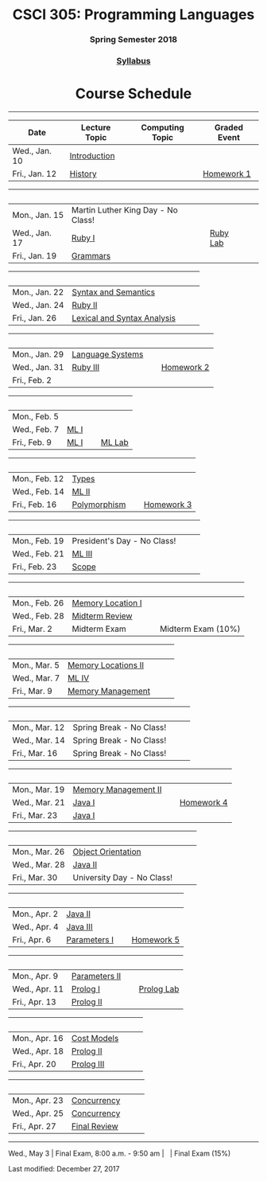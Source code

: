 <div align="center">
<h1>CSCI 305: Programming Languages</h1>
<h3>Spring Semester 2018</h3>

<h3><a href="syllabus.html">Syllabus</a></h3>

<h1>Course Schedule</h1>
</div>

---

Date | Lecture Topic | Computing Topic | Graded Event
---- | ------------- | --------------- | ------------
Wed., Jan. 10 | [Introduction](lectures/intro.html) | &nbsp; | &nbsp;
Fri., Jan. 12 | [History](lectures/history.html) | &nbsp; | [Homework 1](homeworks/hw1.html)

&nbsp; | &nbsp; | &nbsp; | &nbsp;
------ | ------ | ------ | ------
Mon., Jan. 15 | Martin Luther King Day - No Class! | &nbsp; | &nbsp;
Wed., Jan. 17 | [Ruby I](lectures/ruby1.html) | [Ruby Lab](https://github.com/CSCI305/csci305-ruby-lab/) | &nbsp; 
Fri., Jan. 19 | [Grammars](lectures/grammars.html) | &nbsp; | &nbsp;

&nbsp; | &nbsp; | &nbsp; | &nbsp;
------ | ------ | ------ | ------
Mon., Jan. 22 | [Syntax and Semantics](lectures/syntax.html) | &nbsp; | &nbsp;
Wed., Jan. 24 | [Ruby II](lectures/ruby2.html) | &nbsp; | &nbsp;
Fri., Jan. 26 | [Lexical and Syntax Analysis](lectures/lexical.html) | &nbsp; | &nbsp;

&nbsp; | &nbsp; | &nbsp; | &nbsp;
------ | ------ | ------ | ------
Mon., Jan. 29 | [Language Systems](lectures/langsys.html) | &nbsp; | &nbsp;
Wed., Jan. 31 | [Ruby III](lectures/ruby3.html) | &nbsp; | [Homework 2](homeworks/hw2.html)
Fri., Feb. 2 | &nbsp; | &nbsp; | &nbsp;

&nbsp; | &nbsp; | &nbsp; | &nbsp;
------ | ------ | ------ | ------
Mon., Feb. 5 | &nbsp; | &nbsp; | &nbsp;
Wed., Feb. 7 | [ML I](lectures/ml1.html) | &nbsp; | &nbsp;
Fri., Feb. 9 | [ML I](lectures/ml1.html) | &nbsp; | [ML Lab](https://github.com/CSCI305/csci305-ml-lab/)

&nbsp; | &nbsp; | &nbsp; | &nbsp;
------ | ------ | ------ | ------
Mon., Feb. 12 | [Types](lectures/types.html) | &nbsp; | &nbsp; 
Wed., Feb. 14 | [ML II](lectures/ml2.html) | &nbsp; | &nbsp; 
Fri., Feb. 16 | [Polymorphism](lectures/polymorphism.html) | &nbsp; | [Homework 3](homeworks/hw3.html)

&nbsp; | &nbsp; | &nbsp; | &nbsp;
------ | ------ | ------ | ------
Mon., Feb. 19 | President's Day - No Class! | &nbsp; | &nbsp; 
Wed., Feb. 21 | [ML III](lectures/ml3.html) | &nbsp; | &nbsp; 
Fri., Feb. 23 | [Scope](lectures/scope.html) | &nbsp; | &nbsp; 

&nbsp; | &nbsp; | &nbsp; | &nbsp;
------ | ------ | ------ | ------
Mon., Feb. 26 | [Memory Location I](lectures/memoryloc.html) | &nbsp; | &nbsp; 
Wed., Feb. 28 | [Midterm Review](lectures/midtermrev.html) | &nbsp; | &nbsp; 
Fri., Mar. 2 | Midterm Exam | &nbsp; | Midterm Exam (10%)

&nbsp; | &nbsp; | &nbsp; | &nbsp;
------ | ------ | ------ | ------
Mon., Mar. 5 | [Memory Locations II](lectures/memoryloc2.html) | &nbsp; | &nbsp; 
Wed., Mar. 7 | [ML IV](lectures/ml4.html) | &nbsp; | &nbsp; 
Fri., Mar. 9 | [Memory Management](lectures/memmgmt.html) | &nbsp; | &nbsp; 

&nbsp; | &nbsp; | &nbsp; | &nbsp;
------ | ------ | ------ | ------
Mon., Mar. 12 | Spring Break - No Class! | &nbsp; | &nbsp; 
Wed., Mar. 14 | Spring Break - No Class! | &nbsp; | &nbsp; 
Fri., Mar. 16 | Spring Break - No Class! | &nbsp; |

&nbsp; | &nbsp; | &nbsp; | &nbsp;
------ | ------ | ------ | ------
Mon., Mar. 19 | [Memory Management II](lectures/memmgmt2.html) | &nbsp; | &nbsp; 
Wed., Mar. 21 | [Java I](lectures/java1.html) | &nbsp; | [Homework 4](homeworks/hw4.html)
Fri., Mar. 23 | [Java I](lectures/java1.html) | &nbsp; | &nbsp; 

&nbsp; | &nbsp; | &nbsp; | &nbsp;
------ | ------ | ------ | ------
Mon., Mar. 26 | [Object Orientation](lectures/object.html) | &nbsp; | &nbsp; 
Wed., Mar. 28 | [Java II](lectures/java2.html) | &nbsp; | &nbsp; 
Fri., Mar. 30 | University Day - No Class! | &nbsp; 

&nbsp; | &nbsp; | &nbsp; | &nbsp;
------ | ------ | ------ | ------
Mon., Apr. 2 | [Java II](lectures/java2.html) | &nbsp; | &nbsp; 
Wed., Apr. 4 | [Java III](lectures/java3.html) | &nbsp; | &nbsp; 
Fri., Apr. 6 | [Parameters I](lectures/params1.html) | &nbsp; | [Homework 5](homeworks/hw5.html)

&nbsp; | &nbsp; | &nbsp; | &nbsp;
------ | ------ | ------ | ------
Mon., Apr. 9 | [Parameters II](lectures/params2.html) | &nbsp; | &nbsp; 
Wed., Apr. 11 | [Prolog I](lectures/prolog1.html) | &nbsp; | [Prolog Lab](https://github.com/CSCI305/csci305-prolog-lab/)
Fri., Apr. 13 | [Prolog II](lectures/prolog2.html) | &nbsp; |

&nbsp; | &nbsp; | &nbsp; | &nbsp;
------ | ------ | ------ | ------
Mon., Apr. 16 | [Cost Models](lectures/cost.html) | &nbsp; | &nbsp; 
Wed., Apr. 18 | [Prolog II](lectures/prolog2.html) | &nbsp; | &nbsp; 
Fri., Apr. 20 | [Prolog III](lectures/prolog3.html) | &nbsp; | &nbsp; 

&nbsp; | &nbsp; | &nbsp; | &nbsp;
------ | ------ | ------ | ------
Mon., Apr. 23 | [Concurrency](lectures/concurrency.html) | &nbsp; | &nbsp; 
Wed., Apr. 25 | [Concurrency](lectures/concurrency.html) | &nbsp; | &nbsp; 
Fri., Apr. 27 | [Final Review](lectures/finalrev.html) | &nbsp; | &nbsp; 

---

Wed., May 3 | Final Exam, 8:00 a.m. - 9:50 am | &nbsp; | Final Exam (15%)

Last modified: December 27, 2017
